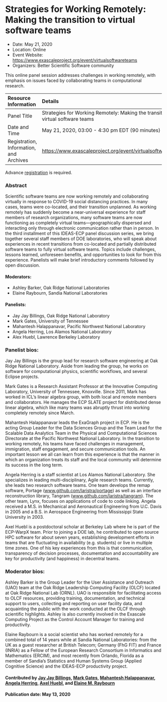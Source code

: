 # Strategies for Working Remotely: Making the transition to virtual software teams

- Date: May 21, 2020
- Location: Online
- Event Website: https://www.exascaleproject.org/event/virtualsoftwareteams
- Organizers: Better Scientific Software community

This online panel session addresses challenges in working remotely, with emphasis on issues faced by collaborating teams in computational research. 

Resource Information | Details
:--- | :---			   
Panel Title | Strategies for Working Remotely: Making the transition to virtual software teams
Date and Time | May 21, 2020, 03:00 - 4:30 pm EDT (90 minutes)
Registration, Information, and Archives | 	<https://www.exascaleproject.org/event/virtualsoftwareteams>  

Advance [registration](https://www.exascaleproject.org/event/virtualsoftwareteams) is required.

### Abstract 
<p>Scientific software teams are now working remotely and collaborating virtually in response to COVID-19 social distancing practices. In many cases, teams were co-located, and their transition unplanned. As working remotely has suddenly become a near-universal experience for staff members of research organizations, many software teams are now functioning as completely virtual teams—geographically dispersed and interacting only through electronic communication rather than in person.  In the third installment of this IDEAS-ECP panel discussion series, we bring together several staff members of DOE laboratories, who will speak about experiences in recent transitions from co-located and partially distributed software teams to fully virtual software teams. Topics include challenges, lessons learned, unforeseen benefits, and opportunities to look for from this experience. Panelists will make brief introductory comments followed by open discussion.</p>


#### Moderators: 
- Ashley Barker, Oak Ridge National Laboratories
- Elaine Raybourn, Sandia National Laboratories

#### Panelists:
- Jay Jay Billings, Oak Ridge National Laboratory
- Mark Gates, University of Tennessee
- Mahantesh Halappanavar, Pacific Northwest National Laboratory
- Angela Herring, Los Alamos National Laboratory
- Alex Huebl, Lawrence Berkeley Laboratory

### Panelist bios:

Jay Jay Billings is the group lead for research software engineering at Oak Ridge National Laboratory. Aside from leading the group, he works on software for computational physics, scientific workflows, and several Eclipse projects.

Mark Gates is a Research Assistant Professor at the Innovative Computing Laboratory, University of Tennessee, Knoxville. Since 2011, Mark has worked in ICL’s linear algebra group, with both local and remote members and collaborators. He manages the ECP SLATE project for distributed dense linear algebra, which like many teams was abruptly thrust into working completely remotely since March.

Mahantesh Halappanavar leads the ExaGraph project in ECP. He is the acting Group Leader for the Data Sciences Group and the Team Lead for the Scalable Data Analytics Team in the Physical and Computational Sciences Directorate at the Pacific Northwest National Laboratory.  In the transition to working remotely, his teams have faced challenges in management, immigration, staff engagement, and secure communication tools. An important lesson we all can learn from this experience is that the manner in which an organization treats its staff and the local community will determine its success in the long term.

Angela Herring is a staff scientist at Los Alamos National Laboratory. She specializes in leading multi-disciplinary, Agile research teams. Currently, she leads two research software teams. One team develops the remap software, Portage (www.github.com/laristra/portage) as well as an interface reconstruction library, Tangram (www.github.com/laristra/tangram). The other team, Lynx, focuses on applications of code to code linking. Angela received a M.S. in Mechanical and Aeronautical Engineering from U.C. Davis in 2005 and a B.S. in Aerospace Engineering from Mississippi State University in 2003.

Axel Huebl is a postdoctoral scholar at Berkeley Lab where he is part of the ECP-WarpX team. Prior to joining a DOE lab, he contributed to open source HPC software for about seven years, establishing development efforts in teams that are fluctuating in availability (e.g. students) or live in multiple time zones. One of his key experiences from this is that communication, transparency of decision processes, documentation and accountability are key for productivity (and happiness) in decentral teams.

### Moderator bios:

Ashley Barker is the Group Leader for the User Assistance and Outreach (UAO) team at the Oak Ridge Leadership Computing Facility (OLCF) located at Oak Ridge National Lab (ORNL). UAO is responsible for facilitating access to OLCF resources, providing training, documentation, and technical support to users, collecting and reporting on user facility data, and acquainting the public with the work conducted at the OLCF through scientific highlights. Ashley is also currently involved in the Exascale Computing Project as the Control Account Manager for training and productivity.

Elaine Raybourn is a social scientist who has worked remotely for a combined total of 14 years while at Sandia National Laboratories: from the UK as a guest researcher at British Telecom; Germany (FhG FIT) and France (INRIA) as a Fellow of the European Research Consortium in Informatics and Mathematics (ERCIM), and most recently from Orlando, Florida as a member of Sandia’s Statistics and Human Systems Group (Applied Cognitive Science) and the IDEAS-ECP productivity project.


#### Contributed by [Jay Jay Billings](https://github.com/jayjaybillings "Jay Jay Billings GitHub Profile"), [Mark Gates](https://github.com/mgates3 "Mark Gates GitHub Profile"), [Mahantesh Halappanavar](https://github.com/mhalappa "Mahantesh Halappanavar GitHub Profile"), [Angela Herring](https://github.com/angelaherring "Angela Herring GitHub Profile"), [Axel Huebl](https://github.com/ax3l "Axel Huebl GitHub Profile"), and [Elaine M. Raybourn](https://github.com/elaineraybourn "Elaine Raybourn GitHub Profile") 

#### Publication date: May 13, 2020

<!---
Publish: yes
RSS update: 2020-05-13
Categories: skills, collaboration
Topics: personal productivity and sustainability, strategies for more effective teams
Tags: panel
Level: 2
Prerequisites: default
Aggregate: none
--->
